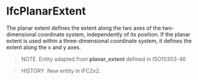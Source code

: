 IfcPlanarExtent
===============

The planar extent defines the extent along the two axes of the two-dimensional coordinate system, independently of its position. If the planar extent is used within a three-dimensional coordinate system, it defines the extent along the x and y axes.

> NOTE&nbsp; Entity adapted from **planar_extent** defined in ISO10303-46

> HISTORY&nbsp; New entity in IFC2x2.
